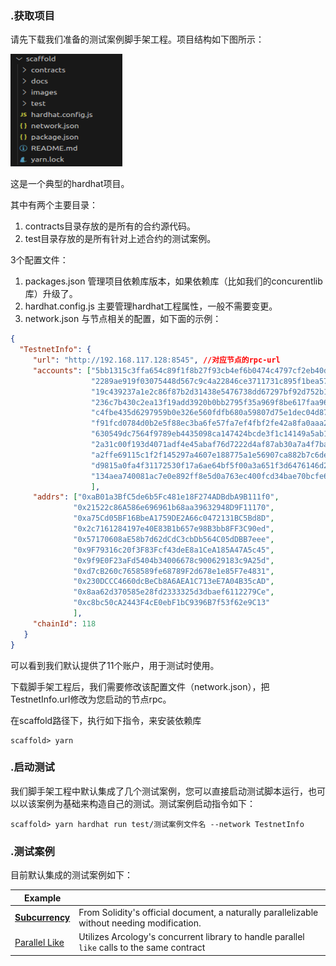 ### .获取项目
请先下载我们准备的测试案例脚手架工程。项目结构如下图所示：

![caffold-path](images/scaffold-path.png)

这是一个典型的hardhat项目。

其中有两个主要目录：

1. contracts目录存放的是所有的合约源代码。
2. test目录存放的是所有针对上述合约的测试案例。

3个配置文件：

1. packages.json 管理项目依赖库版本，如果依赖库（比如我们的concurentlib库）升级了。
2. hardhat.config.js 主要管理hardhat工程属性，一般不需要变更。
3. network.json 与节点相关的配置，如下面的示例：

```json
{
  "TestnetInfo": {
     "url": "http://192.168.117.128:8545", //对应节点的rpc-url
     "accounts": ["5bb1315c3ffa654c89f1f8b27f93cb4ef6b0474c4797cf2eb40d1bdd98dc26e7",
                  "2289ae919f03075448d567c9c4a22846ce3711731c895f1bea572cef25bb346f",
                  "19c439237a1e2c86f87b2d31438e5476738dd67297bf92d752b16bdb4ff37aa2",
                  "236c7b430c2ea13f19add3920b0bb2795f35a969f8be617faa9629bc5f6201f1",
                  "c4fbe435d6297959b0e326e560fdfb680a59807d75e1dec04d873fcd5b36597b",
                  "f91fcd0784d0b2e5f88ec3ba6fe57fa7ef4fbf2fe42a8fa0aaa22625d2147a7a",
                  "630549dc7564f9789eb4435098ca147424bcde3f1c14149a5ab18e826868f337",
                  "2a31c00f193d4071adf4e45abaf76d7222d4af87ab30a7a4f7bae51e28aceb0a",
                  "a2ffe69115c1f2f145297a4607e188775a1e56907ca882b7c6def550f218fa84",
                  "d9815a0fa4f31172530f17a6ae64bf5f00a3a651f3d6476146d2c62ae5527dc4",
                  "134aea740081ac7e0e892ff8e5d0a763ec400fcd34bae70bcfe6dae3aceeb7f0"
                  ],
     "addrs": ["0xaB01a3BfC5de6b5Fc481e18F274ADBdbA9B111f0",
              "0x21522c86A586e696961b68aa39632948D9F11170",
              "0xa75Cd05BF16BbeA1759DE2A66c0472131BC5Bd8D",
              "0x2c7161284197e40E83B1b657e98B3bb8FF3C90ed",
              "0x57170608aE58b7d62dCdC3cbDb564C05dDBB7eee",
              "0x9F79316c20f3F83Fcf43deE8a1CeA185A47A5c45",
              "0x9f9E0F23aFd5404b34006678c900629183c9A25d",
              "0xd7cB260c7658589fe68789F2d678e1e85F7e4831",
              "0x230DCCC4660dcBeCb8A6AEA1C713eE7A04B35cAD",
              "0x8aa62d370585e28fd2333325d3dbaef6112279Ce",
              "0xc8bc50cA2443F4cE0ebF1bC9396B7f53f62e9C13"
              ],
     "chainId": 118
   }
}
```

可以看到我们默认提供了11个账户，用于测试时使用。

下载脚手架工程后，我们需要修改该配置文件（network.json），把TestnetInfo.url修改为您启动的节点rpc。

在scaffold路径下，执行如下指令，来安装依赖库

```shell
scaffold> yarn
```

### .启动测试

我们脚手架工程中默认集成了几个测试案例，您可以直接启动测试脚本运行，也可以以该案例为基础来构造自己的测试。测试案例启动指令如下：

```shell
scaffold> yarn hardhat run test/测试案例文件名 --network TestnetInfo
```

### .测试案例

目前默认集成的测试案例如下：

| Example                                  |                                                              |
| ---------------------------------------- | ------------------------------------------------------------ |
| **[Subcurrency](./docs/subcurrency.md)** | From Solidity's official document, a naturally parallelizable without needing modification. |
| [Parallel Like](./docs/parallel-like.md) | Utilizes Arcology's concurrent library to handle parallel `like` calls to the same contract |



